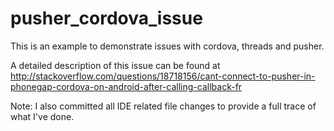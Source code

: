 pusher_cordova_issue
====================

This is an example to demonstrate issues with cordova, threads and pusher.

A detailed description of this issue can be found at http://stackoverflow.com/questions/18718156/cant-connect-to-pusher-in-phonegap-cordova-on-android-after-calling-callback-fr

Note: I also committed all IDE related file changes to provide a full trace of what I've done.
